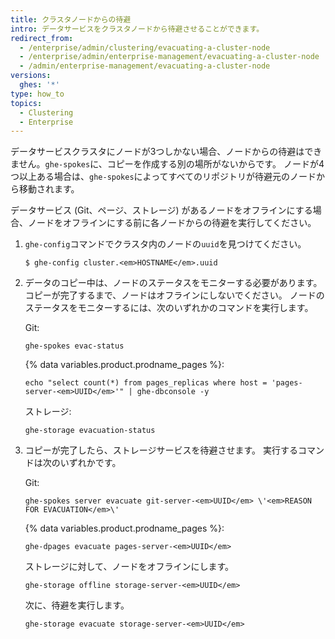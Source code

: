 ```yaml
---
title: クラスタノードからの待避
intro: データサービスをクラスタノードから待避させることができます。
redirect_from:
  - /enterprise/admin/clustering/evacuating-a-cluster-node
  - /enterprise/admin/enterprise-management/evacuating-a-cluster-node
  - /admin/enterprise-management/evacuating-a-cluster-node
versions:
  ghes: '*'
type: how_to
topics:
  - Clustering
  - Enterprise
---
```


データサービスクラスタにノードが3つしかない場合、ノードからの待避はできません。`ghe-spokes`に、コピーを作成する別の場所がないからです。 ノードが4つ以上ある場合は、`ghe-spokes`によってすべてのリポジトリが待避元のノードから移動されます。

データサービス (Git、ページ、ストレージ) があるノードをオフラインにする場合、ノードをオフラインにする前に各ノードからの待避を実行してください。

1. `ghe-config`コマンドでクラスタ内のノードの`uuid`を見つけてください。

    ```shell
    $ ghe-config cluster.<em>HOSTNAME</em>.uuid
    ```

2. データのコピー中は、ノードのステータスをモニターする必要があります。 コピーが完了するまで、ノードはオフラインにしないでください。 ノードのステータスをモニターするには、次のいずれかのコマンドを実行します。

    Git:
    ```
    ghe-spokes evac-status
    ```
    {% data variables.product.prodname_pages %}:

    ```shell
    echo "select count(*) from pages_replicas where host = 'pages-server-<em>UUID</em>'" | ghe-dbconsole -y
    ```

    ストレージ:
    ```
    ghe-storage evacuation-status
    ```

3. コピーが完了したら、ストレージサービスを待避させます。 実行するコマンドは次のいずれかです。

    Git:

    ```shell
    ghe-spokes server evacuate git-server-<em>UUID</em> \'<em>REASON FOR EVACUATION</em>\'
    ```

    {% data variables.product.prodname_pages %}:

    ```shell
    ghe-dpages evacuate pages-server-<em>UUID</em>
    ```

    ストレージに対して、ノードをオフラインにします。

    ```shell
    ghe-storage offline storage-server-<em>UUID</em>
    ```

      次に、待避を実行します。

    ```shell
    ghe-storage evacuate storage-server-<em>UUID</em>
    ```
